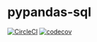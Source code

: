 # pypandas-sql

[![CircleCI](https://circleci.com/gh/saurabhdhupar/pypandas-sql.svg?style=svg)](https://circleci.com/gh/saurabhdhupar/pypandas-sql)
[![codecov](https://codecov.io/gh/saurabhdhupar/pypandas-sql/branch/dev/graphs/badge.svg)](https://codecov.io/gh/saurabhdhupar/pypandas-sql)
